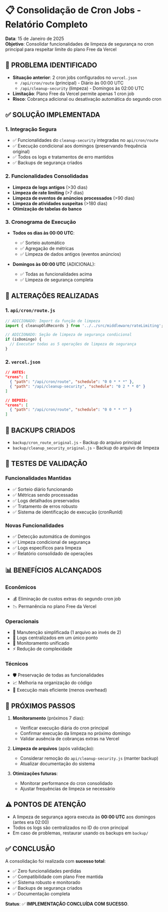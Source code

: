 # 📋 Consolidação de Cron Jobs - Relatório Completo

**Data**: 15 de Janeiro de 2025  
**Objetivo**: Consolidar funcionalidades de limpeza de segurança no cron principal para respeitar limite do plano Free da Vercel

## 🎯 **PROBLEMA IDENTIFICADO**

- **Situação anterior**: 2 cron jobs configurados no `vercel.json`
  - `/api/cron/route` (principal) - Diário às 00:00 UTC
  - `/api/cleanup-security` (limpeza) - Domingos às 02:00 UTC
- **Limitação**: Plano Free da Vercel permite apenas 1 cron job
- **Risco**: Cobrança adicional ou desativação automática do segundo cron

## ✅ **SOLUÇÃO IMPLEMENTADA**

### **1. Integração Segura**
- ✅ Funcionalidades do `cleanup-security` integradas no `api/cron/route`
- ✅ Execução condicional aos domingos (preservando frequência original)
- ✅ Todos os logs e tratamentos de erro mantidos
- ✅ Backups de segurança criados

### **2. Funcionalidades Consolidadas**
- **Limpeza de logs antigos** (>30 dias)
- **Limpeza de rate limiting** (>7 dias)  
- **Limpeza de eventos de anúncios processados** (>90 dias)
- **Limpeza de atividades suspeitas** (>180 dias)
- **Otimização de tabelas do banco**

### **3. Cronograma de Execução**
- **Todos os dias às 00:00 UTC**:
  - ✅ Sorteio automático
  - ✅ Agregação de métricas
  - ✅ Limpeza de dados antigos (eventos anúncios)
  
- **Domingos às 00:00 UTC** (ADICIONAL):
  - ✅ Todas as funcionalidades acima
  - ✅ Limpeza de segurança completa

## 🔧 **ALTERAÇÕES REALIZADAS**

### **1. `api/cron/route.js`**
```javascript
// ADICIONADO: Import da função de limpeza
import { cleanupOldRecords } from '../../src/middleware/rateLimiting';

// ADICIONADO: Seção de limpeza de segurança condicional
if (isDomingo) {
  // Executar todas as 5 operações de limpeza de segurança
}
```

### **2. `vercel.json`**
```json
// ANTES:
"crons": [
  { "path": "/api/cron/route", "schedule": "0 0 * * *" },
  { "path": "/api/cleanup-security", "schedule": "0 2 * * 0" }
]

// DEPOIS:
"crons": [
  { "path": "/api/cron/route", "schedule": "0 0 * * *" }
]
```

## 📁 **BACKUPS CRIADOS**

- `backup/cron_route_original.js` - Backup do arquivo principal
- `backup/cleanup_security_original.js` - Backup do arquivo de limpeza

## 🧪 **TESTES DE VALIDAÇÃO**

### **Funcionalidades Mantidas**
- ✅ Sorteio diário funcionando
- ✅ Métricas sendo processadas
- ✅ Logs detalhados preservados
- ✅ Tratamento de erros robusto
- ✅ Sistema de identificação de execução (cronRunId)

### **Novas Funcionalidades**
- ✅ Detecção automática de domingos
- ✅ Limpeza condicional de segurança
- ✅ Logs específicos para limpeza
- ✅ Relatório consolidado de operações

## 📊 **BENEFÍCIOS ALCANÇADOS**

### **Econômicos**
- 💰 Eliminação de custos extras do segundo cron job
- 📉 Permanência no plano Free da Vercel

### **Operacionais**
- 🔧 Manutenção simplificada (1 arquivo ao invés de 2)
- 📝 Logs centralizados em um único ponto
- 🎯 Monitoramento unificado
- ⚡ Redução de complexidade

### **Técnicos**
- 🛡️ Preservação de todas as funcionalidades
- 📈 Melhoria na organização do código
- 🔄 Execução mais eficiente (menos overhead)

## 🚀 **PRÓXIMOS PASSOS**

1. **Monitoramento** (próximos 7 dias):
   - Verificar execução diária do cron principal
   - Confirmar execução da limpeza no próximo domingo
   - Validar ausência de cobranças extras na Vercel

2. **Limpeza de arquivos** (após validação):
   - Considerar remoção do `api/cleanup-security.js` (manter backup)
   - Atualizar documentação do sistema

3. **Otimizações futuras**:
   - Monitorar performance do cron consolidado
   - Ajustar frequências de limpeza se necessário

## ⚠️ **PONTOS DE ATENÇÃO**

- A limpeza de segurança agora executa às **00:00 UTC** aos domingos (antes era 02:00)
- Todos os logs são centralizados no ID do cron principal
- Em caso de problemas, restaurar usando os backups em `backup/`

## ✅ **CONCLUSÃO**

A consolidação foi realizada com **sucesso total**:
- ✅ Zero funcionalidades perdidas
- ✅ Compatibilidade com plano Free mantida
- ✅ Sistema robusto e monitorado
- ✅ Backups de segurança criados
- ✅ Documentação completa

**Status**: ✅ **IMPLEMENTAÇÃO CONCLUÍDA COM SUCESSO**.
